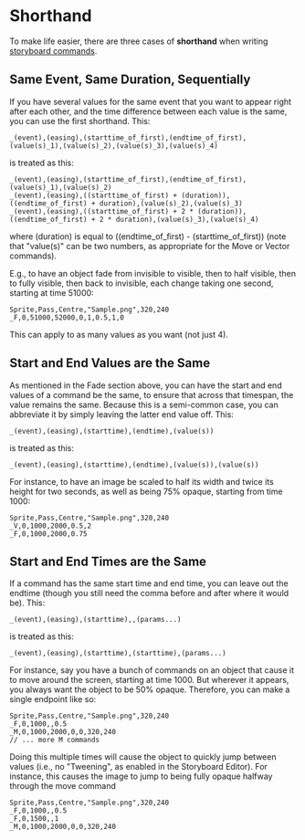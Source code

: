 Shorthand
============

To make life easier, there are three cases of **shorthand** when writing [storyboard commands](/wiki/Storyboard_Scripting/Commands).

Same Event, Same Duration, Sequentially
---------------------------------------

If you have several values for the same event that you want to appear right after each other, and the time difference between each value is the same, you can use the first shorthand. This:

`_(event),(easing),(starttime_of_first),(endtime_of_first),(value(s)_1),(value(s)_2),(value(s)_3),(value(s)_4)`

is treated as this:

```
_(event),(easing),(starttime_of_first),(endtime_of_first),(value(s)_1),(value(s)_2)
_(event),(easing),((starttime_of_first) + (duration)),((endtime_of_first) + duration),(value(s)_2),(value(s)_3)
_(event),(easing),((starttime_of_first) + 2 * (duration)),((endtime_of_first) + 2 * duration),(value(s)_3),(value(s)_4)
```

where (duration) is equal to ((endtime_of_first) - (starttime_of_first)) (note that "value(s)" can be two numbers, as appropriate for the Move or Vector commands).

E.g., to have an object fade from invisible to visible, then to half visible, then to fully visible, then back to invisible, each change taking one second, starting at time 51000:

```
Sprite,Pass,Centre,"Sample.png",320,240
_F,0,51000,52000,0,1,0.5,1,0
```

This can apply to as many values as you want (not just 4).

Start and End Values are the Same
---------------------------------

As mentioned in the Fade section above, you can have the start and end values of a command be the same, to ensure that across that timespan, the value remains the same. Because this is a semi-common case, you can abbreviate it by simply leaving the latter end value off. This:

`_(event),(easing),(starttime),(endtime),(value(s))`

is treated as this:

`_(event),(easing),(starttime),(endtime),(value(s)),(value(s))`

For instance, to have an image be scaled to half its width and twice its height for two seconds, as well as being 75% opaque, starting from time 1000:

```
Sprite,Pass,Centre,"Sample.png",320,240
_V,0,1000,2000,0.5,2
_F,0,1000,2000,0.75
```

Start and End Times are the Same
--------------------------------

If a command has the same start time and end time, you can leave out the endtime (though you still need the comma before and after where it would be). This:

`_(event),(easing),(starttime),,(params...)`

is treated as this:

`_(event),(easing),(starttime),(starttime),(params...)`

For instance, say you have a bunch of commands on an object that cause it to move around the screen, starting at time 1000. But wherever it appears, you always want the object to be 50% opaque. Therefore, you can make a single endpoint like so:

```
Sprite,Pass,Centre,"Sample.png",320,240
_F,0,1000,,0.5
_M,0,1000,2000,0,0,320,240
// ... more M commands
```

Doing this multiple times will cause the object to quickly jump between values (i.e., no "Tweening", as enabled in the Storyboard Editor). For instance, this causes the image to jump to being fully opaque halfway through the move command

```
Sprite,Pass,Centre,"Sample.png",320,240
_F,0,1000,,0.5
_F,0,1500,,1
_M,0,1000,2000,0,0,320,240
```
